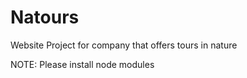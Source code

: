 # Natours
Website Project for company that offers tours in nature

NOTE:  Please install node modules